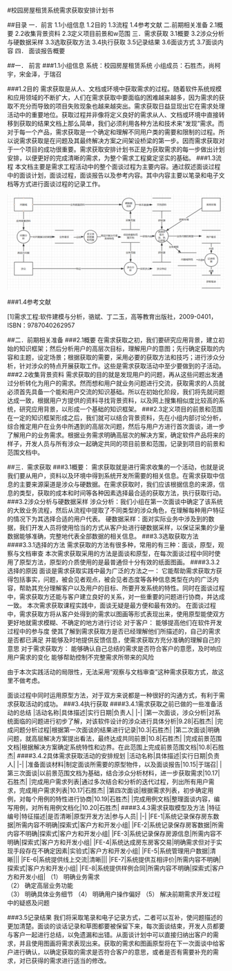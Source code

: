 ﻿#校园房屋租赁系统需求获取安排计划书

##目录
一．前言
1.1小组信息
1.2目的
1.3流程
1.4参考文献
二.前期相关准备
2.1概要
2.2收集背景资料
2.3定义项目前景和w范围
三．需求获取
3.1概要
3.2涉众分析与硬数据采样
3.3选取获取方法
3.4执行获取
3.5记录结果
3.6面谈方式
3.7面谈内容
四．	面谈报告概要


##一．	前言
###1.1小组信息
系统：校园房屋租赁系统
小组成员：石胜杰，尚柯宇，宋金泽，于瑞召

###1.2目的
需求获取是从人、文档或环境中获取需求的过程。随着软件系统规模和应用领域的不断扩大，人们在需求获取中要面临的困难越来越多，因为需求的获取不充分而导致的项目失败现象也越来越突出。需求获取日益显现出它在需求处理活动中的重要地位。获取过程并非像将定义良好的需求从人、文档或环境中直接转移到获取的结果文档上那么简单，我们必须利用各种方法和技术来“发现”需求。而对于每一个产品，需求获取是一个确定和理解不同用户类的需要和限制的过程。所以说需求获取是在问题及其最终解决方案之间架设桥梁的第一步。因而需求获取对于一个项目的成功很重要。需求获取安排计划书正是为获取需求的每一步做出计划安排，以便更好的完成清晰的需求，为整个需求工程奠定坚实的基础。
###1.3流程
	本文档主要是需求工程活动中的整个面谈过程为主要内容。通过叙述面谈过程中的面谈计划，面谈过程，面谈报告以及参考内容。其中内容主要以笔录和电子文档等方式进行面谈过程的记录工作。

![流程](https://raw.githubusercontent.com/NJUSSJ/Requirement_Docs/master/images/%E6%B5%81%E7%A8%8B.png)

###1.4参考文献

[1]需求工程:软件建模与分析，骆斌、丁二玉，高等教育出版社，2009-0401，ISBN：9787040262957

##二．前期相关准备
###2.1概要
在需求获取之初，我们要研究应用背景，建立初始的知识框架；然后分析用户的高层次目标，理解用户的意图；先行确定获取的内容和主题，设定场景；根据获取的需要，采用必要的获取方法和技巧；进行涉众分析，针对涉众的特点开展获取工作。这些是需求获取活动中至少要做到的子活动。
###2.2收集背景资料
需求获取的目的就是发现用户的问题，再从这些问题出发通过分析转化为用户的需求。然而想和用户就业务问题进行交流，获取需求的人员就必须首先具备一个能和用户交流的知识基础。所以在初始化阶段，我们将先就问题达成一致，根据用户方提供的资料寻找背景资料，以及网上搜集相似度比较高的系统，研究应用背景，以形成一个基础的知识框架。
###2.3定义项目的前景和范围
在一定的知识框架形成之后，我们就可以结合背景资料，先在小组内部讨论分析，综合推定用户在业务中所遇到的高层次问题，然后与用户方进行首次面谈，进一步了解用户的业务需求。根据业务需求明确高层次的解决方案，确定软件产品将来的样子，开发人员与所有涉众一起确定共同的项目前景和范围，记录到项目的前景和范围文档中。

##三．需求获取
###3.1概要：
需求获取就是进行需求收集的一个活动，也就是说我们要从用户，资料以及环境中得到系统开发所需要的相关信息。在需求获取中信息的主要来源渠道是涉众与硬数据。在需求获取时，我们应该根据信息的来源，信息的类型，获取的成本和时间等各种因素选择最合适的获取方法，执行获取行动。
###3.2涉众分析与硬数据采样
涉众分析：我们小组在第一次面谈中确定了该系统的大致业务流程，然后从流程中提取了不同类型的涉众角色，在理解每种用户特征的情况下为其选择合适的用户代表。
硬数据采样：面对实际业务中涉及到的数据，我们开发人员将使用恰当的方式从客户处进行硬数据采样，以保证采集的少量数据能够准确，完整地代表全部数据的相关信息。
###3.3选取获取方法
####3.3.1选择的方法
需求获取的方法有很多种，常用的有三种：面谈，原型，观察与文档审查
本次需求获取采用的方法是面谈和原型，在每次面谈过程中同时使用了原型方法，原型的介质使用的是最普通但十分有效的纸面图画。
####3.3.2选择的原因
面谈是需求获取实践中最为广泛的方法之一：
它能帮助需求获取方获得包括事实，问题，被会见者观点，被会见者态度等各种信息类型在内的广泛内容，帮助其充分理解客户以及用户的目标、所要开发系统的特性。同时在面谈过程中，需求获取方还能与客户建立良好的关系，对一些重要的问题进行协商，并达成一致。
本次需求获取课程实践中，面谈无疑是最方便和最有效的。
在面谈过程中，需求获取方将从客户处得到的需求以图画等形式表现出来，使用原型能使双方更好地就需求模糊、不确定的地方进行讨论
对于客户：
能够提高他们在软件开发过程中的参与度
使其了解到需求获取方是否已经理解他们所描述的，自己的需求是否都已满足
并能够及时地提供反馈信息，使需求获取方充分准确的理解自己的意思
对于需求获取方：
能够确认自己总结的需求是否符合客户的意愿，及时响应用户需求的变化
能够帮助控制不完整需求所带来的风险

由于本次实践活动的局限性，无法采用“观察与文档审查”这种需求获取方式，故这里不做考虑。

面谈过程中同时运用原型方法，对于双方来说都是一种很好的沟通方式，有利于需求获取活动的成功。
###3.4执行获取
####3.4.1需求获取之前已做的一些准备活动的总结
|活动名称|具体描述|实行日期|负责人|
|-|
|第一次面谈，涉众分析|对系统面临的问题进行初步了解，对该软件设计的涉众进行具体分析|9.28|石胜杰|
|完成问题分析过程|根据第一次面谈的结果进行记录|10.3|石胜杰|
|第二次面谈|明确问题，就高层解决方案提出看法，最终达成共同前景|10.8|石胜杰|
|完成前景范围文档|根据解决方案确定系统特性和边界。在此范围上完成前景范围文档|10.8|石胜杰|
####3.4.2具体需求获取活动的安排规划
|活动名称|具体描述|实行日期|负责人|
|-|
|准备面谈材料|制定面谈所需要的原型物件，以及面谈报告|10.15|于瑞召|
|第三次面谈|以前景范围文档为基础，结合涉众分析材料，进一步获取需求|10.17|石胜杰|
|完成用户需求列表|通过多次结合和分析的迭代过程，列出所有用户需求，完成用户需求列表|10.17|石胜杰|
|第四次面谈|根据需求列表，初步确定用例，对每个用例的特性进行协商|10.19|石胜杰|
|完成用例文档|整理面谈内容，编写用例，对所有用例文档化|10.20|石胜杰|
####3.4.3需求获取模型及方法
|特征编号|特征描述|是否清晰|原型开发方法|参与人员|
|-|
|FE-1|系统记录保存房东数据|所需内容不明确|探索式|客户方和开发小组|
|FE-2|系统记录保存房客数据|所需内容不明确|探索式|客户方和开发小组|
|FE-3|系统记录保存房源信息|所需内容不明确|探索式|客户方和开发小组|
|FE-4|系统达成房东房客交易|明确需求但对于实现手段存在不确定因素|实验式|客户方和开发小组|
|FE-5|系统管理用户数据|清晰|||
|FE-6|系统提供线上交流|清晰|||
|FE-7|系统提供互相评价|所需内容不明确|探索式|客户方和开发小组|
|FE-8|系统提供样例合同|所需内容不明确|探索式|客户方和开发小组|
（1） 明确业务需求  
（2） 确定高层业务功能  
（3） 明确具体业务细节 
（4） 明确用户操作偏好 
（5） 解决前期需求开发过程中的疑惑及问题

###3.5记录结果
我们将采取笔录和电子记录方式，二者可以互补，使问题描述的更加清楚。面谈的谈话记录和草图都要被保留下来，每次面谈结束，开发人员都要与客户一起进行总结，以免遗漏和出错。从面谈计划中可以直接归纳出客户的需求，并且使用图画将需求表现出来。获取的需求和图画原型将在下一次面谈中给客户进行确认，以确定获取的需求是否符合客户的意思，或者是否有需要补充的需求，对已获得的需求进行适当的修改。


